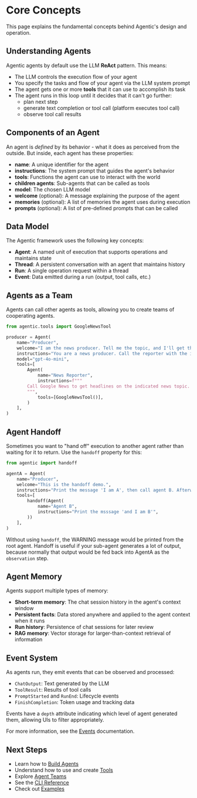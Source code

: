 # Core Concepts

This page explains the fundamental concepts behind Agentic's design and operation.

## Understanding Agents

Agentic agents by default use the LLM **ReAct** pattern. This means:

- The LLM controls the execution flow of your agent
- You specify the tasks and flow of your agent via the LLM system prompt
- The agent gets one or more **tools** that it can use to accomplish its task
- The agent runs in this loop until it decides that it can't go further:
    - plan next step
    - generate text completion or tool call
        (platform executes tool call)
    - observe tool call results

## Components of an Agent

An agent is _defined_ by its behavior - what it does as perceived from the outside. But inside, each agent has these properties:

- **name**: A unique identifier for the agent
- **instructions**: The system prompt that guides the agent's behavior
- **tools**: Functions the agent can use to interact with the world
- **children agents**: Sub-agents that can be called as tools
- **model**: The chosen LLM model
- **welcome** (optional): A message explaining the purpose of the agent
- **memories** (optional): A list of memories the agent uses during execution
- **prompts** (optional): A list of pre-defined prompts that can be called

## Data Model

The Agentic framework uses the following key concepts:

- **Agent**: A named unit of execution that supports operations and maintains state
- **Thread**: A persistent conversation with an agent that maintains history
- **Run**: A single operation request within a thread
- **Event**: Data emitted during a run (output, tool calls, etc.)

## Agents as a Team

Agents can call other agents as tools, allowing you to create teams of cooperating agents.

```python
from agentic.tools import GoogleNewsTool

producer = Agent(
    name="Producer",
    welcome="I am the news producer. Tell me the topic, and I'll get the news from my reporter.",
    instructions="You are a news producer. Call the reporter with the indicated topic.",
    model="gpt-4o-mini",
    tools=[
        Agent(
            name="News Reporter",
            instructions=f"""
        Call Google News to get headlines on the indicated news topic.
        """,
            tools=[GoogleNewsTool()],
        )
    ],
)
```

## Agent Handoff

Sometimes you want to "hand off" execution to another agent rather than waiting for it to return. Use the `handoff` property for this:

```python
from agentic import handoff

agentA = Agent(
    name="Producer",
    welcome="This is the handoff demo.",
    instructions="Print the message 'I am A', then call agent B. Afterwards print 'WARNING!'",
    tools=[
        handoff(Agent(
            name="Agent B",
            instructions="Print the msssage 'and I am B'",
        ))
    ],
)
```

Without using `handoff`, the WARNING message would be printed from the root agent. Handoff is useful if your sub-agent generates a lot of output, because normally that output would be fed back into AgentA as the `observation` step.

## Agent Memory

Agents support multiple types of memory:

- **Short-term memory**: The chat session history in the agent's context window
- **Persistent facts**: Data stored anywhere and applied to the agent context when it runs
- **Run history**: Persistence of chat sessions for later review
- **RAG memory**: Vector storage for larger-than-context retrieval of information

## Event System

As agents run, they emit events that can be observed and processed:

- `ChatOutput`: Text generated by the LLM
- `ToolResult`: Results of tool calls
- `PromptStarted` and `RunEnd`: Lifecycle events
- `FinishCompletion`: Token usage and tracking data

Events have a `depth` attribute indicating which level of agent generated them, allowing UIs to filter appropriately.

For more information, see the [Events](../core-concepts/event-system.md) documentation.

## Next Steps

- Learn how to [Build Agents](../building-agents/index.md)
- Understand how to use and create [Tools](../tools/index.md)
- Explore [Agent Teams](../building-agents/agent-teams.md)
- See the [CLI Reference](../interacting-with-agents/cli.md)
- Check out [Examples](../example-agents.md)

